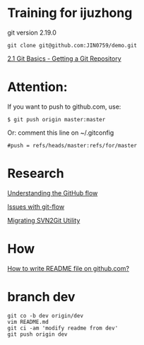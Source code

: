 # Training for ijuzhong

git version 2.19.0

`git clone git@github.com:JIN0759/demo.git`

[2.1 Git Basics - Getting a Git Repository](https://git-scm.com/book/en/v2/Git-Basics-Getting-a-Git-Repository)

# Attention:
If you want to push to github.com, use:

`$ git push origin master:master `

Or: 
comment this line on ~/.gitconfig 

    #push = refs/heads/master:refs/for/master

# Research
[Understanding the GitHub flow](https://guides.github.com/introduction/flow/)

[Issues with git-flow](http://scottchacon.com/2011/08/31/github-flow.html) 

[Migrating SVN2Git Utility](https://services.github.com/on-demand/downloads/subversion-migration/) 

# How
[How to write README file on github.com? ](https://help.github.com/articles/basic-writing-and-formatting-syntax/)

# branch dev
```shell
git co -b dev origin/dev 
vim README.md 
git ci -am 'modify readme from dev'
git push origin dev
```
